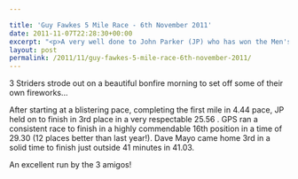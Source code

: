 ```yaml
---

title: 'Guy Fawkes 5 Mile Race - 6th November 2011'
date: 2011-11-07T22:28:30+00:00
excerpt: "<p>A very well done to John Parker (JP) who has won the Men's County Road Series Championship for 2011! </p>"
layout: post
permalink: /2011/11/guy-fawkes-5-mile-race-6th-november-2011/
---
```

3 Striders strode out on a beautiful bonfire morning to set off some of their own fireworks&#8230; 

After starting at a blistering pace, completing the first mile in 4.44 pace, JP held on to finish in 3rd place in a very respectable 25.56 . GPS ran a consistent race to finish in a highly commendable 16th position in a time of 29.30 (12 places better than last year!). Dave Mayo came home 3rd in a solid time to finish just outside 41 minutes in 41.03.

An excellent run by the 3 amigos!